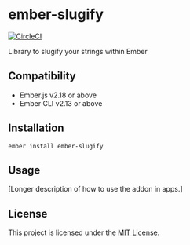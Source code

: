 ember-slugify
==============================================================================
[![CircleCI](https://circleci.com/gh/peopledoc/ember-slugify.svg?style=shield&circle-token=106b80d7153b94e6ee96541d1647d8e3984862cd)](https://circleci.com/gh/peopledoc/ember-slugify)

Library to slugify your strings within Ember


Compatibility
------------------------------------------------------------------------------

* Ember.js v2.18 or above
* Ember CLI v2.13 or above


Installation
------------------------------------------------------------------------------

```
ember install ember-slugify
```


Usage
------------------------------------------------------------------------------

[Longer description of how to use the addon in apps.]


License
------------------------------------------------------------------------------

This project is licensed under the [MIT License](LICENSE.md).
